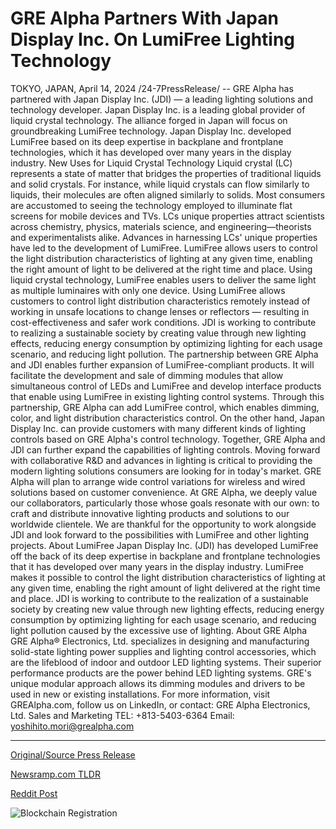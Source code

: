 # GRE Alpha Partners With Japan Display Inc. On LumiFree Lighting Technology

TOKYO, JAPAN, April 14, 2024 /24-7PressRelease/ -- GRE Alpha has partnered with Japan Display Inc. (JDI) — a leading lighting solutions and technology developer.   Japan Display Inc. is a leading global provider of liquid crystal technology.   The alliance forged in Japan will focus on groundbreaking LumiFree technology. Japan Display Inc. developed LumiFree based on its deep expertise in backplane and frontplane technologies, which it has developed over many years in the display industry.  New Uses for Liquid Crystal Technology  Liquid crystal (LC) represents a state of matter that bridges the properties of traditional liquids and solid crystals. For instance, while liquid crystals can flow similarly to liquids, their molecules are often aligned similarly to solids. Most consumers are accustomed to seeing the technology employed to illuminate flat screens for mobile devices and TVs. LCs unique properties attract scientists across chemistry, physics, materials science, and engineering—theorists and experimentalists alike. Advances in harnessing LCs' unique properties have led to the development of LumiFree.  LumiFree allows users to control the light distribution characteristics of lighting at any given time, enabling the right amount of light to be delivered at the right time and place. Using liquid crystal technology, LumiFree enables users to deliver the same light as multiple luminaires with only one device.   Using LumiFree allows customers to control light distribution characteristics remotely instead of working in unsafe locations to change lenses or reflectors — resulting in cost-effectiveness and safer work conditions.   JDI is working to contribute to realizing a sustainable society by creating value through new lighting effects, reducing energy consumption by optimizing lighting for each usage scenario, and reducing light pollution.  The partnership between GRE Alpha and JDI enables further expansion of LumiFree-compliant products. It will facilitate the development and sale of dimming modules that allow simultaneous control of LEDs and LumiFree and develop interface products that enable using LumiFree in existing lighting control systems.  Through this partnership, GRE Alpha can add LumiFree control, which enables dimming, color, and light distribution characteristics control. On the other hand, Japan Display Inc. can provide customers with many different kinds of lighting controls based on GRE Alpha's control technology.   Together, GRE Alpha and JDI can further expand the capabilities of lighting controls. Moving forward with collaborative R&D and advances in lighting is critical to providing the modern lighting solutions consumers are looking for in today's market. GRE Alpha will plan to arrange wide control variations for wireless and wired solutions based on customer convenience.   At GRE Alpha, we deeply value our collaborators, particularly those whose goals resonate with our own: to craft and distribute innovative lighting products and solutions to our worldwide clientele. We are thankful for the opportunity to work alongside JDI and look forward to the possibilities with LumiFree and other lighting projects.  About LumiFree   Japan Display Inc. (JDI) has developed LumiFree off the back of its deep expertise in backplane and frontplane technologies that it has developed over many years in the display industry. LumiFree makes it possible to control the light distribution characteristics of lighting at any given time, enabling the right amount of light delivered at the right time and place. JDI is working to contribute to the realization of a sustainable society by creating new value through new lighting effects, reducing energy consumption by optimizing lighting for each usage scenario, and reducing light pollution caused by the excessive use of lighting.  About GRE Alpha  GRE Alpha® Electronics, Ltd. specializes in designing and manufacturing solid-state lighting power supplies and lighting control accessories, which are the lifeblood of indoor and outdoor LED lighting systems. Their superior performance products are the power behind LED lighting systems. GRE's unique modular approach allows its dimming modules and drivers to be used in new or existing installations. For more information, visit GREAlpha.com, follow us on LinkedIn, or contact:   GRE Alpha Electronics, Ltd. Sales and Marketing TEL: +813-5403-6364 Email: yoshihito.mori@grealpha.com 

---

[Original/Source Press Release](https://www.24-7pressrelease.com/press-release/509855/gre-alpha-partners-with-japan-display-inc-on-lumifree-lighting-technology)
                    

[Newsramp.com TLDR](None) 



[Reddit Post](https://www.reddit.com/r/Energy_Climate_News/comments/1c3nm2d/gre_alpha_and_japan_display_inc_partner_to/) 



![Blockchain Registration](https://cdn.newsramp.app/24-7PressRelease/qrcode/244/14/gleeguw6.webp)